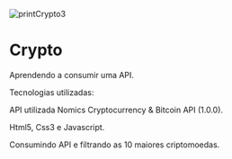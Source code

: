 ![printCrypto3](https://user-images.githubusercontent.com/37297378/162103769-40d91d8f-c305-4ec2-a79b-396bf8543bfc.png)

# Crypto
Aprendendo a consumir uma API.

Tecnologias utilizadas:

API utilizada Nomics Cryptocurrency & Bitcoin API (1.0.0).

Html5, Css3 e Javascript.

Consumindo API e filtrando as 10 maiores criptomoedas.
